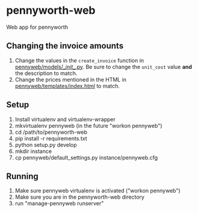 pennyworth-web
=============

Web app for pennyworth

Changing the invoice amounts
----------------------------

1. Change the values in the `create_invoice` function in
[pennyweb/models/\__init__.py](pennyweb/models/__init__.py). Be sure to change the `unit_cost` value
**and** the description to match.
2. Change the prices mentioned in the HTML in
[pennyweb/templates/index.html](pennyweb/templates/index.html) to match.


Setup
-----

1. Install virtualenv and virtualenv-wrapper
2. mkvirtualenv pennyweb (in the future "workon pennyweb")
3. cd /path/to/pennyworth-web
3. pip install -r requirements.txt
4. python setup.py develop
5. mkdir instance
6. cp pennyweb/default_settings.py instance/pennyweb.cfg

Running
-------

1. Make sure pennyweb virtualenv is activated ("workon pennyweb")
2. Make sure you are in the pennyworth-web directory
3. run "manage-pennyweb runserver"
